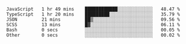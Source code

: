 <!--START_SECTION:waka-->

```text
JavaScript   1 hr 49 mins    ████████████░░░░░░░░░░░░░   48.47 %
TypeScript   1 hr 20 mins    █████████░░░░░░░░░░░░░░░░   35.79 %
JSON         21 mins         ██▒░░░░░░░░░░░░░░░░░░░░░░   09.56 %
SCSS         13 mins         █▓░░░░░░░░░░░░░░░░░░░░░░░   06.11 %
Bash         0 secs          ░░░░░░░░░░░░░░░░░░░░░░░░░   00.05 %
Other        0 secs          ░░░░░░░░░░░░░░░░░░░░░░░░░   00.02 %
```

<!--END_SECTION:waka-->


<!--
**Leorio21/Leorio21** is a ✨ _special_ ✨ repository because its `README.md` (this file) appears on your GitHub profile.

Here are some ideas to get you started:

- 🔭 I’m currently working on ...
- 🌱 I’m currently learning ...
- 👯 I’m looking to collaborate on ...
- 🤔 I’m looking for help with ...
- 💬 Ask me about ...
- 📫 How to reach me: ...
- 😄 Pronouns: ...
- ⚡ Fun fact: ...
-->
